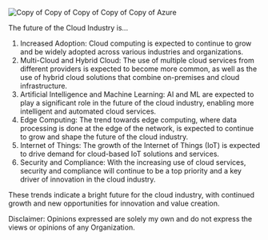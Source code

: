 ![Copy of Copy of Copy of Copy of Copy of Azure](https://user-images.githubusercontent.com/66474973/215542644-7515266a-6bd4-4d35-9109-e0e7f195ff8f.png)

The future of the Cloud Industry is...

1. Increased Adoption: Cloud computing is expected to continue to grow and be widely adopted across various industries and organizations.
2. Multi-Cloud and Hybrid Cloud: The use of multiple cloud services from different providers is expected to become more common, as well as the use of hybrid cloud solutions that combine on-premises and cloud infrastructure.
3. Artificial Intelligence and Machine Learning: AI and ML are expected to play a significant role in the future of the cloud industry, enabling more intelligent and automated cloud services.
4. Edge Computing: The trend towards edge computing, where data processing is done at the edge of the network, is expected to continue to grow and shape the future of the cloud industry.
5. Internet of Things: The growth of the Internet of Things (IoT) is expected to drive demand for cloud-based IoT solutions and services.
6. Security and Compliance: With the increasing use of cloud services, security and compliance will continue to be a top priority and a key driver of innovation in the cloud industry.

These trends indicate a bright future for the cloud industry, with continued growth and new opportunities for innovation and value creation.

Disclaimer: Opinions expressed are solely my own and do not express the views or opinions of any Organization.
